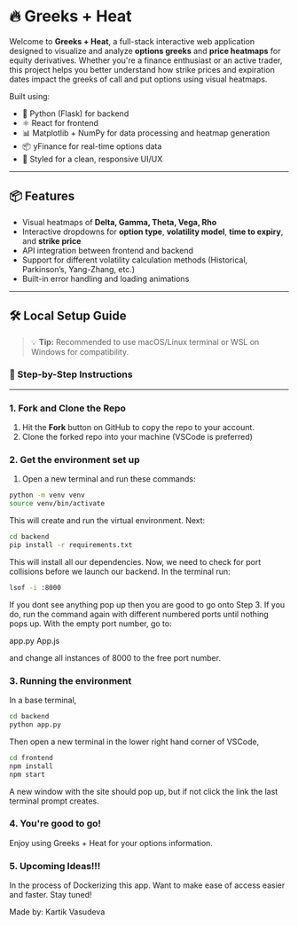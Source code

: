 # 🔥 Greeks + Heat

Welcome to **Greeks + Heat**, a full-stack interactive web application designed to visualize and analyze **options greeks** and **price heatmaps** for equity derivatives. Whether you're a finance enthusiast or an active trader, this project helps you better understand how strike prices and expiration dates impact the greeks of call and put options using visual heatmaps.

Built using:

- 🐍 Python (Flask) for backend  
- ⚛️ React for frontend  
- 📊 Matplotlib + NumPy for data processing and heatmap generation  
- 📦 yFinance for real-time options data  
- 🎨 Styled for a clean, responsive UI/UX  

---

## 📦 Features

- Visual heatmaps of **Delta, Gamma, Theta, Vega, Rho**
- Interactive dropdowns for **option type**, **volatility model**, **time to expiry**, and **strike price**
- API integration between frontend and backend
- Support for different volatility calculation methods (Historical, Parkinson’s, Yang-Zhang, etc.)
- Built-in error handling and loading animations

---

## 🛠️ Local Setup Guide

> 💡 **Tip:** Recommended to use macOS/Linux terminal or WSL on Windows for compatibility.

### 🚀 Step-by-Step Instructions

---

### 1. **Fork and Clone the Repo**

1. Hit the **Fork** button on GitHub to copy the repo to your account.  
2. Clone the forked repo into your machine (VSCode is preferred)

### 2. **Get the environment set up**

1. Open a new terminal and run these commands:

```zsh
python -m venv venv
source venv/bin/activate
```

This will create and run the virtual environment. Next:

```zsh
cd backend 
pip install -r requirements.txt
```

This will install all our dependencies. Now, we need to check for port collisions before we launch our backend. In the terminal run:

```zsh 
lsof -i :8000
```

If you dont see anything pop up then you are good to go onto Step 3.
If you do, run the command again with different numbered ports until nothing pops up.
With the empty port number, go to:

app.py
App.js

and change all instances of 8000 to the free port number.

### 3. **Running the environment**

In a base terminal, 

```zsh
cd backend
python app.py
```

Then open a new terminal in the lower right hand corner of VSCode,

```zsh 
cd frontend
npm install
npm start
```

A new window with the site should pop up, but if not click the link the last terminal prompt creates.

### 4. You're good to go!
Enjoy using Greeks + Heat for your options information.

### 5. Upcoming Ideas!!!
In the process of Dockerizing this app. Want to make ease of access easier and faster. Stay tuned!

Made by: Kartik Vasudeva